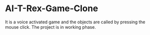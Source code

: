 # AI-T-Rex-Game-Clone
It is a voice activated game and the objects are called by pressing the mouse click. The project is in working phase.
